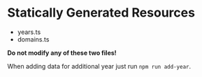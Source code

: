 # Statically Generated Resources

- years.ts
- domains.ts

**Do not modify any of these two files!**

When adding data for additional year just run `npm run add-year`.
